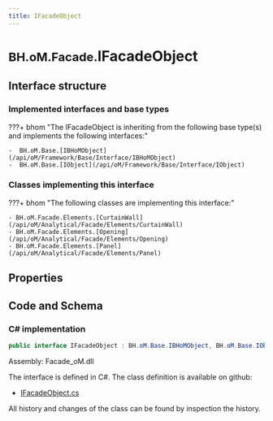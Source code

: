 ```yaml
---
title: IFacadeObject
---
```


# <small>BH.oM.Facade.</small>**IFacadeObject**



## Interface structure

### Implemented interfaces and base types

???+ bhom "The IFacadeObject is inheriting from the following base type(s) and implements the following interfaces:"

    -  BH.oM.Base.[IBHoMObject](/api/oM/Framework/Base/Interface/IBHoMObject)
    -  BH.oM.Base.[IObject](/api/oM/Framework/Base/Interface/IObject)


### Classes implementing this interface

???+ bhom "The following classes are implementing this interface:"

    - BH.oM.Facade.Elements.[CurtainWall](/api/oM/Analytical/Facade/Elements/CurtainWall)
    - BH.oM.Facade.Elements.[Opening](/api/oM/Analytical/Facade/Elements/Opening)
    - BH.oM.Facade.Elements.[Panel](/api/oM/Analytical/Facade/Elements/Panel)


## Properties

## Code and Schema

### C# implementation

``` C# title="C#"
public interface IFacadeObject : BH.oM.Base.IBHoMObject, BH.oM.Base.IObject
```

Assembly: Facade_oM.dll

The interface is defined in C#. The class definition is available on github:

- [IFacadeObject.cs](https://github.com/BHoM/BHoM/blob/develop/Facade_oM/IFacadeObject.cs)

All history and changes of the class can be found by inspection the history.
